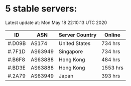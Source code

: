 # 5 stable servers:

Latest update at: Mon May 18 22:10:13 UTC 2020

| ID | ASN | Server Country | Online |
| -- | --- | -------------- | ------ |
| #.D09B | AS174 | United States | 734 hrs |
| #.7F1D | AS63949 | Singapore | 734 hrs |
| #.B6F8 | AS63888 | Hong Kong | 484 hrs |
| #.BD3E | AS63888 | Hong Kong | 1553 hrs |
| #.2A79 | AS63949 | Japan | 393 hrs |

